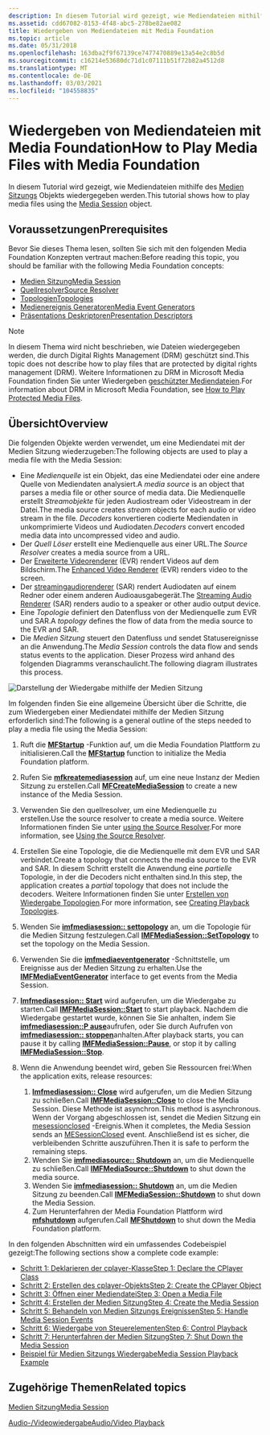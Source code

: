 ```yaml
---
description: In diesem Tutorial wird gezeigt, wie Mediendateien mithilfe des Medien Sitzungs Objekts wiedergegeben werden.
ms.assetid: cdd67082-8153-4f48-abc5-278be82ae082
title: Wiedergeben von Mediendateien mit Media Foundation
ms.topic: article
ms.date: 05/31/2018
ms.openlocfilehash: 163dba2f9f67139ce7477470889e13a54e2c8b5d
ms.sourcegitcommit: c16214e53680dc71d1c07111b51f72b82a4512d8
ms.translationtype: MT
ms.contentlocale: de-DE
ms.lasthandoff: 03/03/2021
ms.locfileid: "104558835"
---
```

# <a name="how-to-play-media-files-with-media-foundation"></a><span data-ttu-id="4091a-103">Wiedergeben von Mediendateien mit Media Foundation</span><span class="sxs-lookup"><span data-stu-id="4091a-103">How to Play Media Files with Media Foundation</span></span>

<span data-ttu-id="4091a-104">In diesem Tutorial wird gezeigt, wie Mediendateien mithilfe des [Medien Sitzungs](media-session.md) Objekts wiedergegeben werden.</span><span class="sxs-lookup"><span data-stu-id="4091a-104">This tutorial shows how to play media files using the [Media Session](media-session.md) object.</span></span>

## <a name="prerequisites"></a><span data-ttu-id="4091a-105">Voraussetzungen</span><span class="sxs-lookup"><span data-stu-id="4091a-105">Prerequisites</span></span>

<span data-ttu-id="4091a-106">Bevor Sie dieses Thema lesen, sollten Sie sich mit den folgenden Media Foundation Konzepten vertraut machen:</span><span class="sxs-lookup"><span data-stu-id="4091a-106">Before reading this topic, you should be familiar with the following Media Foundation concepts:</span></span>

-   [<span data-ttu-id="4091a-107">Medien Sitzung</span><span class="sxs-lookup"><span data-stu-id="4091a-107">Media Session</span></span>](media-session.md)
-   [<span data-ttu-id="4091a-108">Quellresolver</span><span class="sxs-lookup"><span data-stu-id="4091a-108">Source Resolver</span></span>](source-resolver.md)
-   [<span data-ttu-id="4091a-109">Topologien</span><span class="sxs-lookup"><span data-stu-id="4091a-109">Topologies</span></span>](topologies.md)
-   [<span data-ttu-id="4091a-110">Medienereignis Generatoren</span><span class="sxs-lookup"><span data-stu-id="4091a-110">Media Event Generators</span></span>](media-event-generators.md)
-   [<span data-ttu-id="4091a-111">Präsentations Deskriptoren</span><span class="sxs-lookup"><span data-stu-id="4091a-111">Presentation Descriptors</span></span>](presentation-descriptors.md)

> [!Note]  
> <span data-ttu-id="4091a-112">In diesem Thema wird nicht beschrieben, wie Dateien wiedergegeben werden, die durch Digital Rights Management (DRM) geschützt sind.</span><span class="sxs-lookup"><span data-stu-id="4091a-112">This topic does not describe how to play files that are protected by digital rights management (DRM).</span></span> <span data-ttu-id="4091a-113">Weitere Informationen zu DRM in Microsoft Media Foundation finden Sie unter Wiedergeben [geschützter Mediendateien](how-to-play-protected-media-files.md).</span><span class="sxs-lookup"><span data-stu-id="4091a-113">For information about DRM in Microsoft Media Foundation, see [How to Play Protected Media Files](how-to-play-protected-media-files.md).</span></span>

 

## <a name="overview"></a><span data-ttu-id="4091a-114">Übersicht</span><span class="sxs-lookup"><span data-stu-id="4091a-114">Overview</span></span>

<span data-ttu-id="4091a-115">Die folgenden Objekte werden verwendet, um eine Mediendatei mit der Medien Sitzung wiederzugeben:</span><span class="sxs-lookup"><span data-stu-id="4091a-115">The following objects are used to play a media file with the Media Session:</span></span>

-   <span data-ttu-id="4091a-116">Eine *Medienquelle* ist ein Objekt, das eine Mediendatei oder eine andere Quelle von Mediendaten analysiert.</span><span class="sxs-lookup"><span data-stu-id="4091a-116">A *media source* is an object that parses a media file or other source of media data.</span></span> <span data-ttu-id="4091a-117">Die Medienquelle erstellt *Streamobjekte* für jeden Audiostream oder Videostream in der Datei.</span><span class="sxs-lookup"><span data-stu-id="4091a-117">The media source creates *stream* objects for each audio or video stream in the file.</span></span> <span data-ttu-id="4091a-118">*Decoders* konvertieren codierte Mediendaten in unkomprimierte Videos und Audiodaten.</span><span class="sxs-lookup"><span data-stu-id="4091a-118">*Decoders* convert encoded media data into uncompressed video and audio.</span></span>
-   <span data-ttu-id="4091a-119">Der *Quell Löser* erstellt eine Medienquelle aus einer URL.</span><span class="sxs-lookup"><span data-stu-id="4091a-119">The *Source Resolver* creates a media source from a URL.</span></span>
-   <span data-ttu-id="4091a-120">Der [Erweiterte Videorenderer](enhanced-video-renderer.md) (EVR) rendert Videos auf dem Bildschirm.</span><span class="sxs-lookup"><span data-stu-id="4091a-120">The [Enhanced Video Renderer](enhanced-video-renderer.md) (EVR) renders video to the screen.</span></span>
-   <span data-ttu-id="4091a-121">Der [streamingaudiorenderer](streaming-audio-renderer.md) (SAR) rendert Audiodaten auf einem Redner oder einem anderen Audioausgabegerät.</span><span class="sxs-lookup"><span data-stu-id="4091a-121">The [Streaming Audio Renderer](streaming-audio-renderer.md) (SAR) renders audio to a speaker or other audio output device.</span></span>
-   <span data-ttu-id="4091a-122">Eine *Topologie* definiert den Datenfluss von der Medienquelle zum EVR und SAR.</span><span class="sxs-lookup"><span data-stu-id="4091a-122">A *topology* defines the flow of data from the media source to the EVR and SAR.</span></span>
-   <span data-ttu-id="4091a-123">Die *Medien Sitzung* steuert den Datenfluss und sendet Statusereignisse an die Anwendung.</span><span class="sxs-lookup"><span data-stu-id="4091a-123">The *Media Session* controls the data flow and sends status events to the application.</span></span> <span data-ttu-id="4091a-124">Dieser Prozess wird anhand des folgenden Diagramms veranschaulicht.</span><span class="sxs-lookup"><span data-stu-id="4091a-124">The following diagram illustrates this process.</span></span>

![Darstellung der Wiedergabe mithilfe der Medien Sitzung](images/session-playback.gif)

<span data-ttu-id="4091a-126">Im folgenden finden Sie eine allgemeine Übersicht über die Schritte, die zum Wiedergeben einer Mediendatei mithilfe der Medien Sitzung erforderlich sind:</span><span class="sxs-lookup"><span data-stu-id="4091a-126">The following is a general outline of the steps needed to play a media file using the Media Session:</span></span>

1.  <span data-ttu-id="4091a-127">Ruft die [**MFStartup**](/windows/desktop/api/mfapi/nf-mfapi-mfstartup) -Funktion auf, um die Media Foundation Plattform zu initialisieren.</span><span class="sxs-lookup"><span data-stu-id="4091a-127">Call the [**MFStartup**](/windows/desktop/api/mfapi/nf-mfapi-mfstartup) function to initialize the Media Foundation platform.</span></span>
2.  <span data-ttu-id="4091a-128">Rufen Sie [**mfkreatemediasession**](/windows/desktop/api/mfidl/nf-mfidl-mfcreatemediasession) auf, um eine neue Instanz der Medien Sitzung zu erstellen.</span><span class="sxs-lookup"><span data-stu-id="4091a-128">Call [**MFCreateMediaSession**](/windows/desktop/api/mfidl/nf-mfidl-mfcreatemediasession) to create a new instance of the Media Session.</span></span>
3.  <span data-ttu-id="4091a-129">Verwenden Sie den quellresolver, um eine Medienquelle zu erstellen.</span><span class="sxs-lookup"><span data-stu-id="4091a-129">Use the source resolver to create a media source.</span></span> <span data-ttu-id="4091a-130">Weitere Informationen finden Sie unter [using the Source Resolver](using-the-source-resolver.md).</span><span class="sxs-lookup"><span data-stu-id="4091a-130">For more information, see [Using the Source Resolver](using-the-source-resolver.md).</span></span>
4.  <span data-ttu-id="4091a-131">Erstellen Sie eine Topologie, die die Medienquelle mit dem EVR und SAR verbindet.</span><span class="sxs-lookup"><span data-stu-id="4091a-131">Create a topology that connects the media source to the EVR and SAR.</span></span> <span data-ttu-id="4091a-132">In diesem Schritt erstellt die Anwendung eine *partielle* Topologie, in der die Decoders nicht enthalten sind.</span><span class="sxs-lookup"><span data-stu-id="4091a-132">In this step, the application creates a *partial* topology that does not include the decoders.</span></span> <span data-ttu-id="4091a-133">Weitere Informationen finden Sie unter [Erstellen von Wiedergabe Topologien](creating-playback-topologies.md).</span><span class="sxs-lookup"><span data-stu-id="4091a-133">For more information, see [Creating Playback Topologies](creating-playback-topologies.md).</span></span>
5.  <span data-ttu-id="4091a-134">Wenden Sie [**imfmediasession:: settopology**](/windows/desktop/api/mfidl/nf-mfidl-imfmediasession-settopology) an, um die Topologie für die Medien Sitzung festzulegen.</span><span class="sxs-lookup"><span data-stu-id="4091a-134">Call [**IMFMediaSession::SetTopology**](/windows/desktop/api/mfidl/nf-mfidl-imfmediasession-settopology) to set the topology on the Media Session.</span></span>
6.  <span data-ttu-id="4091a-135">Verwenden Sie die [**imfmediaeventgenerator**](/windows/desktop/api/mfobjects/nn-mfobjects-imfmediaeventgenerator) -Schnittstelle, um Ereignisse aus der Medien Sitzung zu erhalten.</span><span class="sxs-lookup"><span data-stu-id="4091a-135">Use the [**IMFMediaEventGenerator**](/windows/desktop/api/mfobjects/nn-mfobjects-imfmediaeventgenerator) interface to get events from the Media Session.</span></span>
7.  <span data-ttu-id="4091a-136">[**Imfmediasession:: Start**](/windows/desktop/api/mfidl/nf-mfidl-imfmediasession-start) wird aufgerufen, um die Wiedergabe zu starten.</span><span class="sxs-lookup"><span data-stu-id="4091a-136">Call [**IMFMediaSession::Start**](/windows/desktop/api/mfidl/nf-mfidl-imfmediasession-start) to start playback.</span></span> <span data-ttu-id="4091a-137">Nachdem die Wiedergabe gestartet wurde, können Sie Sie anhalten, indem Sie [**imfmediasession::P ause**](/windows/desktop/api/mfidl/nf-mfidl-imfmediasession-pause)aufrufen, oder Sie durch Aufrufen von [**imfmediasession:: stoppen**](/windows/desktop/api/mfidl/nf-mfidl-imfmediasession-stop)anhalten.</span><span class="sxs-lookup"><span data-stu-id="4091a-137">After playback starts, you can pause it by calling [**IMFMediaSession::Pause**](/windows/desktop/api/mfidl/nf-mfidl-imfmediasession-pause), or stop it by calling [**IMFMediaSession::Stop**](/windows/desktop/api/mfidl/nf-mfidl-imfmediasession-stop).</span></span>
8.  <span data-ttu-id="4091a-138">Wenn die Anwendung beendet wird, geben Sie Ressourcen frei:</span><span class="sxs-lookup"><span data-stu-id="4091a-138">When the application exits, release resources:</span></span>

    1.  <span data-ttu-id="4091a-139">[**Imfmediasession:: Close**](/windows/desktop/api/mfidl/nf-mfidl-imfmediasession-close) wird aufgerufen, um die Medien Sitzung zu schließen.</span><span class="sxs-lookup"><span data-stu-id="4091a-139">Call [**IMFMediaSession::Close**](/windows/desktop/api/mfidl/nf-mfidl-imfmediasession-close) to close the Media Session.</span></span> <span data-ttu-id="4091a-140">Diese Methode ist asynchron.</span><span class="sxs-lookup"><span data-stu-id="4091a-140">This method is asynchronous.</span></span> <span data-ttu-id="4091a-141">Wenn der Vorgang abgeschlossen ist, sendet die Medien Sitzung ein [mesessionclosed](mesessionclosed.md) -Ereignis.</span><span class="sxs-lookup"><span data-stu-id="4091a-141">When it completes, the Media Session sends an [MESessionClosed](mesessionclosed.md) event.</span></span> <span data-ttu-id="4091a-142">Anschließend ist es sicher, die verbleibenden Schritte auszuführen.</span><span class="sxs-lookup"><span data-stu-id="4091a-142">Then it is safe to perform the remaining steps.</span></span>
    2.  <span data-ttu-id="4091a-143">Wenden Sie [**imfmediasource:: Shutdown**](/windows/desktop/api/mfidl/nf-mfidl-imfmediasource-shutdown) an, um die Medienquelle zu schließen.</span><span class="sxs-lookup"><span data-stu-id="4091a-143">Call [**IMFMediaSource::Shutdown**](/windows/desktop/api/mfidl/nf-mfidl-imfmediasource-shutdown) to shut down the media source.</span></span>
    3.  <span data-ttu-id="4091a-144">Wenden Sie [**imfmediasession:: Shutdown**](/windows/desktop/api/mfidl/nf-mfidl-imfmediasession-shutdown) an, um die Medien Sitzung zu beenden.</span><span class="sxs-lookup"><span data-stu-id="4091a-144">Call [**IMFMediaSession::Shutdown**](/windows/desktop/api/mfidl/nf-mfidl-imfmediasession-shutdown) to shut down the Media Session.</span></span>
    4.  <span data-ttu-id="4091a-145">Zum Herunterfahren der Media Foundation Plattform wird [**mfshutdown**](/windows/desktop/api/mfapi/nf-mfapi-mfshutdown) aufgerufen.</span><span class="sxs-lookup"><span data-stu-id="4091a-145">Call [**MFShutdown**](/windows/desktop/api/mfapi/nf-mfapi-mfshutdown) to shut down the Media Foundation platform.</span></span>

<span data-ttu-id="4091a-146">In den folgenden Abschnitten wird ein umfassendes Codebeispiel gezeigt:</span><span class="sxs-lookup"><span data-stu-id="4091a-146">The following sections show a complete code example:</span></span>

-   [<span data-ttu-id="4091a-147">Schritt 1: Deklarieren der cplayer-Klasse</span><span class="sxs-lookup"><span data-stu-id="4091a-147">Step 1: Declare the CPlayer Class</span></span>](step-1--declare-the-cplayer-class.md)
-   [<span data-ttu-id="4091a-148">Schritt 2: Erstellen des cplayer-Objekts</span><span class="sxs-lookup"><span data-stu-id="4091a-148">Step 2: Create the CPlayer Object</span></span>](step-2--create-the-cplayer-object.md)
-   [<span data-ttu-id="4091a-149">Schritt 3: Öffnen einer Mediendatei</span><span class="sxs-lookup"><span data-stu-id="4091a-149">Step 3: Open a Media File</span></span>](step-3--open-a-media-file.md)
-   [<span data-ttu-id="4091a-150">Schritt 4: Erstellen der Medien Sitzung</span><span class="sxs-lookup"><span data-stu-id="4091a-150">Step 4: Create the Media Session</span></span>](step-4--create-the-media-session.md)
-   [<span data-ttu-id="4091a-151">Schritt 5: Behandeln von Medien Sitzungs Ereignissen</span><span class="sxs-lookup"><span data-stu-id="4091a-151">Step 5: Handle Media Session Events</span></span>](step-5--handle-media-session-events.md)
-   [<span data-ttu-id="4091a-152">Schritt 6: Wiedergabe von Steuerelementen</span><span class="sxs-lookup"><span data-stu-id="4091a-152">Step 6: Control Playback</span></span>](step-6--control-playback.md)
-   [<span data-ttu-id="4091a-153">Schritt 7: Herunterfahren der Medien Sitzung</span><span class="sxs-lookup"><span data-stu-id="4091a-153">Step 7: Shut Down the Media Session</span></span>](step-7--shut-down-the-media-session.md)
-   [<span data-ttu-id="4091a-154">Beispiel für Medien Sitzungs Wiedergabe</span><span class="sxs-lookup"><span data-stu-id="4091a-154">Media Session Playback Example</span></span>](media-session-playback-example.md)

## <a name="related-topics"></a><span data-ttu-id="4091a-155">Zugehörige Themen</span><span class="sxs-lookup"><span data-stu-id="4091a-155">Related topics</span></span>

<dl> <dt>

[<span data-ttu-id="4091a-156">Medien Sitzung</span><span class="sxs-lookup"><span data-stu-id="4091a-156">Media Session</span></span>](media-session.md)
</dt> <dt>

[<span data-ttu-id="4091a-157">Audio-/Videowiedergabe</span><span class="sxs-lookup"><span data-stu-id="4091a-157">Audio/Video Playback</span></span>](audio-video-playback.md)
</dt> </dl>

 

 



